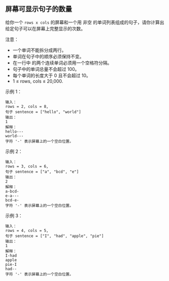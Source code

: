 ## 屏幕可显示句子的数量

给你一个 `rows x cols` 的屏幕和一个用 非空 的单词列表组成的句子，请你计算出给定句子可以在屏幕上完整显示的次数。

注意：
* 一个单词不能拆分成两行。
* 单词在句子中的顺序必须保持不变。
* 在一行中 的两个连续单词必须用一个空格符分隔。
* 句子中的单词总量不会超过 100。
* 每个单词的长度大于 0 且不会超过 10。
* 1 ≤ rows, cols ≤ 20,000.

示例 1：

```
输入：
rows = 2, cols = 8,
句子 sentence = ["hello", "world"]
输出：
1
解释：
hello---
world---
字符 '-' 表示屏幕上的一个空白位置。
```

示例 2：

```
输入：
rows = 3, cols = 6,
句子 sentence = ["a", "bcd", "e"]
输出：
2
解释：
a-bcd-
e-a---
bcd-e-
字符 '-' 表示屏幕上的一个空白位置。
```

示例 3：

```
输入：
rows = 4, cols = 5,
句子 sentence = ["I", "had", "apple", "pie"]
输出：
1
解释：
I-had
apple
pie-I
had--
字符 '-' 表示屏幕上的一个空白位置。
```